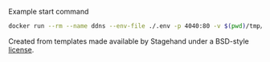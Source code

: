 Example start command
```sh
docker run --rm --name ddns --env-file ./.env -p 4040:80 -v $(pwd)/tmp/:/etc/ddns ddns-do
```

Created from templates made available by Stagehand under a BSD-style
[license](https://github.com/dart-lang/stagehand/blob/master/LICENSE).
